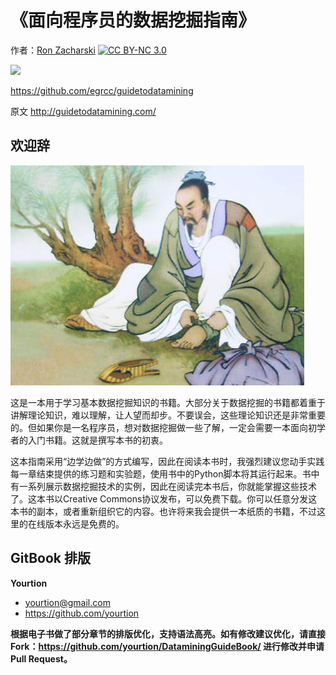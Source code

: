 # 《面向程序员的数据挖掘指南》

作者：[Ron Zacharski](http://zacharski.org/) [![CC BY-NC 3.0](http://i.creativecommons.org/l/by-nc/3.0/80x15.png)](http://creativecommons.org/licenses/by-nc/3.0/deed.en_US)

![](./images/zen-logo-thumb.png)

https://github.com/egrcc/guidetodatamining

原文 <http://guidetodatamining.com/>

## 欢迎辞

![](img/mozi.jpeg)

这是一本用于学习基本数据挖掘知识的书籍。大部分关于数据挖掘的书籍都着重于讲解理论知识，难以理解，让人望而却步。不要误会，这些理论知识还是非常重要的。但如果你是一名程序员，想对数据挖掘做一些了解，一定会需要一本面向初学者的入门书籍。这就是撰写本书的初衷。

这本指南采用“边学边做”的方式编写，因此在阅读本书时，我强烈建议您动手实践每一章结束提供的练习题和实验题，使用书中的Python脚本将其运行起来。书中有一系列展示数据挖掘技术的实例，因此在阅读完本书后，你就能掌握这些技术了。这本书以Creative Commons协议发布，可以免费下载。你可以任意分发这本书的副本，或者重新组织它的内容。也许将来我会提供一本纸质的书籍，不过这里的在线版本永远是免费的。

## GitBook 排版

**Yourtion**
- yourtion@gmail.com
- https://github.com/yourtion

**根据电子书做了部分章节的排版优化，支持语法高亮。如有修改建议优化，请直接Fork：<https://github.com/yourtion/DataminingGuideBook/> 进行修改并申请 Pull Request。**
